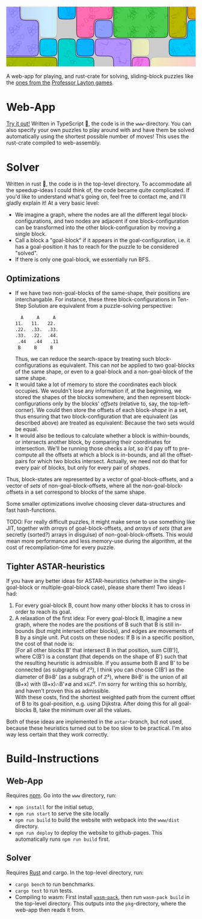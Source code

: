 ![Banner showing an example of a sliding-blocks-puzzle](./banner.png)

A web-app for playing, and rust-crate for solving, sliding-block puzzles like the [ones from the](https://layton.fandom.com/wiki/Category:Slide) [Professor Layton games](https://layton.fandom.com/wiki/Category:Sliding).

# Web-App
[Try it out!](https://lumi-a.github.io/sliding-blocks) Written in TypeScript 🚬, the code is in the `www`-directory. You can also specify your own puzzles to play around with and have them be solved automatically using the shortest possible number of moves! This uses the rust-crate compiled to web-assembly.

# Solver
Written in rust 🦀, the code is in the top-level directory. To accommodate all the speedup-ideas I could think of, the code became quite complicated. If you'd like to understand what's going on, feel free to contact me, and I'll gladly explain it! At a very basic level:
- We imagine a graph, where the nodes are all the different legal block-configurations, and two nodes are adjacent if one block-configuration can be transformed into the other block-configuration by moving a single block.
- Call a block a "goal-block" if it appears in the goal-configuration, i.e. it has a goal-position it has to reach for the puzzle to be considered "solved".
- If there is only one goal-block, we essentially run BFS.

## Optimizations
- If we have two non-goal-blocks of the same-shape, their positions are interchangable. For instance, these three block-configurations in Ten-Step Solution are equivalent from a puzzle-solving perspective:
  ```
    A     A     A 
  11.   11.   22. 
  .22.  .33.  .33.
  .33.  .22.  .44.
   .44   .44   .11
   B     B     B  
  ```
  Thus, we can reduce the search-space by treating such block-configurations as equivalent. This can _not_ be applied to two goal-blocks of the same shape, or even to a goal-block and a non-goal-block of the same shape.
- It would take a lot of memory to store the coordinates each block occupies. We wouldn't lose any information if, at the beginning, we stored the shapes of the blocks somewhere, and then represent block-configurations only by the blocks' _offsets_ (relative to, say, the top-left-corner). We could then store the offsets of each block-_shape_ in a set, thus ensuring that two block-configuration that are equivalent (as described above) are treated as equivalent: Because the two sets would be equal.
- It would also be tedious to calculate whether a block is within-bounds, or intersects another block, by comparing their coordinates for intersection. We'll be running those checks a _lot_, so it'd pay off to pre-compute all the offsets at which a block is in-bounds, and all the offset-pairs for which two blocks intersect. Actually, we need not do that for every pair of blocks, but only for every pair of _shapes_.

Thus, block-states are represented by a vector of goal-block-offsets, and a vector of _sets_ of non-goal-block-offsets, where all the non-goal-block-offsets in a set correspond to blocks of the same shape.

Some smaller optimizations involve choosing clever data-structures and fast hash-functions.

TODO: For really difficult puzzles, it might make sense to use something like JIT, together with _arrays_ of goal-block-offsets, and _arrays_ of _sets_ (that are secretly (sorted?) arrays in disguise) of non-goal-block-offsets. This would mean more performance and less memory-use during the algorithm, at the cost of recompilation-time for every puzzle.


## Tighter ASTAR-heuristics
If you have any better ideas for ASTAR-heuristics (whether in the single-goal-block or multiple-goal-block case), please share them! Two ideas I had:
1. For every goal-block B, count how many other blocks it has to cross in order to reach its goal.
2. A relaxation of the first idea: For every goal-block B, imagine a new graph, where the nodes are the positions of B such that B is still in-bounds (but might intersect other blocks), and edges are movements of B by a single unit. Put costs on these nodes: If B is in a specific position, the cost of that node is:\
  \[For all other blocks B' that intersect B in that position, sum C(B')\],\
  where C(B') is a constant (that depends on the shape of B') such that the resulting heuristic is admissible. If you assume both B and B' to be connected (as subgraphs of ℤ²), I think you can choose C(B') as the diameter of B⨭B' (as a subgraph of ℤ²), where B⨭B' is the union of all (B+x) with (B+x)∩B'≠∅ and x∈ℤ². I'm sorry for writing this so horribly, and haven't proven this as admissible.\
  With these costs, find the shortest weighted path from the current offset of B to its goal-position, e.g. using Dijkstra. After doing this for all goal-blocks B, take the minimum over all the values.

Both of these ideas are implemented in the `astar`-branch, but not used, because these heuristics turned out to be too slow to be practical. I'm also way less certain that they work correctly.

# Build-Instructions
## Web-App
Requires [npm](https://www.npmjs.com/). Go into the `www` directory, run:
- `npm install` for the initial setup,
- `npm run start` to serve the site locally
- `npm run build` to build the website with webpack into the `www/dist` directory.
- `npm run deploy` to deploy the website to github-pages. This automatically runs `npm run build` first.

## Solver
Requires [Rust](https://www.rust-lang.org/) and cargo. In the top-level directory, run:
- `cargo bench` to run benchmarks.
- `cargo test` to run tests.
- Compiling to wasm: First install [`wasm-pack`](https://rustwasm.github.io/wasm-pack/installer/), then run `wasm-pack build` in the top-level directory. This outputs into the `pkg`-directory, where the web-app then reads it from.
